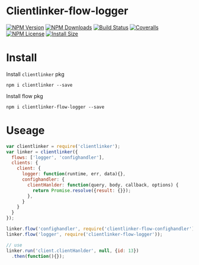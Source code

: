 Clientlinker-flow-logger
========================

[![NPM Version][npm-image]][npm-url]
[![NPM Downloads][downloads-image]][npm-url]
[![Build Status][travis-image]][travis-url]
[![Coveralls][coveralls-image]][coveralls-url]
[![NPM License][license-image]][npm-url]
[![Install Size][install-size-image]][install-size-url]


# Install

Install `clientlinker` pkg

```shell
npm i clientlinker --save
```

Install flow pkg

```shell
npm i clientlinker-flow-logger --save
```


# Useage

```javascript
var clientlinker = require('clientlinker');
var linker = clientlinker({
  flows: ['logger', 'confighandler'],
  clients: {
    client: {
      logger: function(runtime, err, data){},
      confighandler: {
        clientHanlder: function(query, body, callback, options) {
          return Promise.resolve({result: {}});
        },
      }
    }
  }
});

linker.flow('confighandler', require('clientlinker-flow-confighandler'));
linker.flow('logger', require('clientlinker-flow-logger'));

// use
linker.run('client.clientHanlder', null, {id: 13})
  .then(function(){});
```


[npm-image]: https://img.shields.io/npm/v/clientlinker-flow-logger.svg
[downloads-image]: https://img.shields.io/npm/dm/clientlinker-flow-logger.svg
[npm-url]: https://www.npmjs.org/package/clientlinker-flow-logger
[travis-image]: https://img.shields.io/travis/Bacra/node-clientlinker/master.svg?label=linux
[travis-url]: https://travis-ci.org/Bacra/node-clientlinker
[coveralls-image]: https://img.shields.io/coveralls/Bacra/node-clientlinker.svg
[coveralls-url]: https://coveralls.io/github/Bacra/node-clientlinker
[license-image]: https://img.shields.io/npm/l/clientlinker-flow-logger.svg
[install-size-url]: https://packagephobia.now.sh/result?p=clientlinker-flow-logger
[install-size-image]: https://packagephobia.now.sh/badge?p=clientlinker-flow-logger
